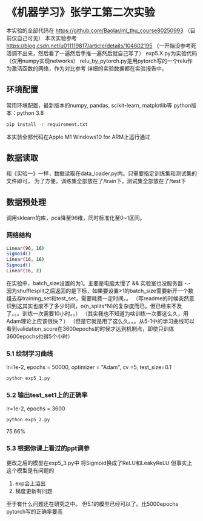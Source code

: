 # 《机器学习》张学工第二次实验
本实验的全部代码在 https://github.com/Baolar/ml_thu_course80250993 （目前仅自己可见）
本次实验参考 https://blog.csdn.net/u011119817/article/details/104602195
（一开始没参考死活调不出来，然后看了一遍然后手推一遍然后就自己写了）
exp5.X.py为实验代码（仅用numpy实现networks）
relu_by_pytorch.py是用pytorch写的一个relu作为激活函数的网络，作为对比参考
详细的实验数据都在实验报告中。

## 环境配置
常用环境配置，最新版本的numpy, pandas, scikit-learn, matplotlib等
python版本：python 3.8
```bash
pip install -r requirement.txt
```
本实验全部代码在Apple M1 Windows10 for ARM上运行通过

## 数据读取
和《实验一》一样，数据读取在data_loader.py内。只需要指定训练集和测试集的文件即可。
为了方便，训练集全部放在了/train下，测试集全部放在了/test下

## 数据预处理
调用sklearn的库，pca降至96维，同时标准化至0~1区间。

### 网络结构
```bash
Linear(96, 16)
Sigmoid()
Linear(16, 16)
Sigmoid()
Linear(16, 2)
```
在实验中，batch_size设置的为1。主要是电脑太慢了 && 实验室也没服务器 -.-
因为shufflesplit之后返回的是下标，如果要设置>1的batch_size需要新开一个数组去存training_set和test_set，需要耗费一定时间。。
（写readme的时候突然意识到这其实也废不了多少时间，o(n_splits*N)的复杂度而已。但已经来不及了。。。训练一次需要10小时。。）
（其实我也不知道为啥训练一次要这么久，用Adam理论上应该很快？）
（但是它就是用了这么久。。。从5-1中的学习曲线可以看到validation_score在3600epochs的时候才达到机制点，即使只训练3600epochs也得5个小时）

### 5.1 绘制学习曲线
lr=1e-2, epochs = 50000, optimizer = "Adam", cv =5, test_size=0.1
```bash
python exp5_1.py
```

### 5.2 输出test_set1上的正确率
lr=1e-2, epochs = 3600
```bash
python exp5_2.py
```
75.66%

### 5.3 根据你课上看过的ppt调参
更改之后的模型在exp5_3.py中
将Sigmoid换成了ReLU和LeakyReLU
但事实上这个模型是有问题的
1. exp会上溢出
2. 梯度更新有问题

至于有什么问题还在研究之中。
但5.1的模型已经可以了。比5000epochs pytorch写的正确率要高